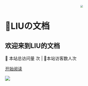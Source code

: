 <div align="center"> <img src="https://tupian.clotliu.com/公众号HelloCoder.png"/  style="zoom:50%;"> </div>

#  📖LIUの文档

## 欢迎来到LIU的文档

<span id="busuanzi_container_site_pv">
👀    本站总访问量 <span id="busuanzi_value_site_pv"><i class="fa fa-spinner fa-spin"></i></span>次
</span>| 🐒本站访客数<span id="busuanzi_value_site_uv"><i class="fa fa-spinner fa-spin"></i></span>人次

[开始阅读](zh-cn/README.md)

<!--封面-->

![](https://blockchainlittlebook.com/images/blbcover.gif)

